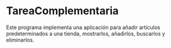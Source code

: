 # TareaComplementaria
 Este programa implementa una aplicación para añadir artículos predeterminados a una tienda, mostrarlos, añadirlos, buscarlos y eliminarlos.
